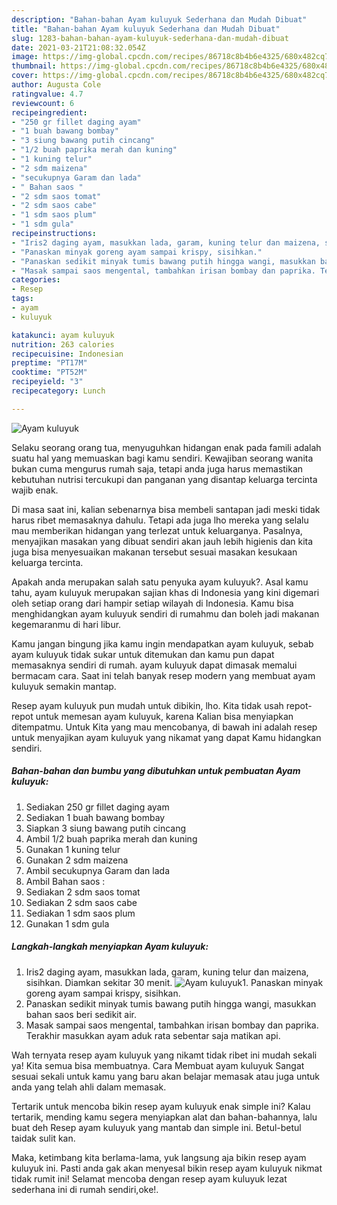 ```yaml
---
description: "Bahan-bahan Ayam kuluyuk Sederhana dan Mudah Dibuat"
title: "Bahan-bahan Ayam kuluyuk Sederhana dan Mudah Dibuat"
slug: 1283-bahan-bahan-ayam-kuluyuk-sederhana-dan-mudah-dibuat
date: 2021-03-21T21:08:32.054Z
image: https://img-global.cpcdn.com/recipes/86718c8b4b6e4325/680x482cq70/ayam-kuluyuk-foto-resep-utama.jpg
thumbnail: https://img-global.cpcdn.com/recipes/86718c8b4b6e4325/680x482cq70/ayam-kuluyuk-foto-resep-utama.jpg
cover: https://img-global.cpcdn.com/recipes/86718c8b4b6e4325/680x482cq70/ayam-kuluyuk-foto-resep-utama.jpg
author: Augusta Cole
ratingvalue: 4.7
reviewcount: 6
recipeingredient:
- "250 gr fillet daging ayam"
- "1 buah bawang bombay"
- "3 siung bawang putih cincang"
- "1/2 buah paprika merah dan kuning"
- "1 kuning telur"
- "2 sdm maizena"
- "secukupnya Garam dan lada"
- " Bahan saos "
- "2 sdm saos tomat"
- "2 sdm saos cabe"
- "1 sdm saos plum"
- "1 sdm gula"
recipeinstructions:
- "Iris2 daging ayam, masukkan lada, garam, kuning telur dan maizena, sisihkan. Diamkan sekitar 30 menit."
- "Panaskan minyak goreng ayam sampai krispy, sisihkan."
- "Panaskan sedikit minyak tumis bawang putih hingga wangi, masukkan bahan saos beri sedikit air."
- "Masak sampai saos mengental, tambahkan irisan bombay dan paprika. Terakhir masukkan ayam aduk rata sebentar saja matikan api."
categories:
- Resep
tags:
- ayam
- kuluyuk

katakunci: ayam kuluyuk 
nutrition: 263 calories
recipecuisine: Indonesian
preptime: "PT17M"
cooktime: "PT52M"
recipeyield: "3"
recipecategory: Lunch

---
```



![Ayam kuluyuk](https://img-global.cpcdn.com/recipes/86718c8b4b6e4325/680x482cq70/ayam-kuluyuk-foto-resep-utama.jpg)

Selaku seorang orang tua, menyuguhkan hidangan enak pada famili adalah suatu hal yang memuaskan bagi kamu sendiri. Kewajiban seorang  wanita bukan cuma mengurus rumah saja, tetapi anda juga harus memastikan kebutuhan nutrisi tercukupi dan panganan yang disantap keluarga tercinta wajib enak.

Di masa  saat ini, kalian sebenarnya bisa membeli santapan jadi meski tidak harus ribet memasaknya dahulu. Tetapi ada juga lho mereka yang selalu mau memberikan hidangan yang terlezat untuk keluarganya. Pasalnya, menyajikan masakan yang dibuat sendiri akan jauh lebih higienis dan kita juga bisa menyesuaikan makanan tersebut sesuai masakan kesukaan keluarga tercinta. 



Apakah anda merupakan salah satu penyuka ayam kuluyuk?. Asal kamu tahu, ayam kuluyuk merupakan sajian khas di Indonesia yang kini digemari oleh setiap orang dari hampir setiap wilayah di Indonesia. Kamu bisa menghidangkan ayam kuluyuk sendiri di rumahmu dan boleh jadi makanan kegemaranmu di hari libur.

Kamu jangan bingung jika kamu ingin mendapatkan ayam kuluyuk, sebab ayam kuluyuk tidak sukar untuk ditemukan dan kamu pun dapat memasaknya sendiri di rumah. ayam kuluyuk dapat dimasak memalui bermacam cara. Saat ini telah banyak resep modern yang membuat ayam kuluyuk semakin mantap.

Resep ayam kuluyuk pun mudah untuk dibikin, lho. Kita tidak usah repot-repot untuk memesan ayam kuluyuk, karena Kalian bisa menyiapkan ditempatmu. Untuk Kita yang mau mencobanya, di bawah ini adalah resep untuk menyajikan ayam kuluyuk yang nikamat yang dapat Kamu hidangkan sendiri.

<!--inarticleads1-->

##### Bahan-bahan dan bumbu yang dibutuhkan untuk pembuatan Ayam kuluyuk:

1. Sediakan 250 gr fillet daging ayam
1. Sediakan 1 buah bawang bombay
1. Siapkan 3 siung bawang putih cincang
1. Ambil 1/2 buah paprika merah dan kuning
1. Gunakan 1 kuning telur
1. Gunakan 2 sdm maizena
1. Ambil secukupnya Garam dan lada
1. Ambil  Bahan saos :
1. Sediakan 2 sdm saos tomat
1. Sediakan 2 sdm saos cabe
1. Sediakan 1 sdm saos plum
1. Gunakan 1 sdm gula




<!--inarticleads2-->

##### Langkah-langkah menyiapkan Ayam kuluyuk:

1. Iris2 daging ayam, masukkan lada, garam, kuning telur dan maizena, sisihkan. Diamkan sekitar 30 menit.
<img src="https://img-global.cpcdn.com/steps/21742431ecce1927/160x128cq70/ayam-kuluyuk-langkah-memasak-1-foto.jpg" alt="Ayam kuluyuk">1. Panaskan minyak goreng ayam sampai krispy, sisihkan.
1. Panaskan sedikit minyak tumis bawang putih hingga wangi, masukkan bahan saos beri sedikit air.
1. Masak sampai saos mengental, tambahkan irisan bombay dan paprika. Terakhir masukkan ayam aduk rata sebentar saja matikan api.




Wah ternyata resep ayam kuluyuk yang nikamt tidak ribet ini mudah sekali ya! Kita semua bisa membuatnya. Cara Membuat ayam kuluyuk Sangat sesuai sekali untuk kamu yang baru akan belajar memasak atau juga untuk anda yang telah ahli dalam memasak.

Tertarik untuk mencoba bikin resep ayam kuluyuk enak simple ini? Kalau tertarik, mending kamu segera menyiapkan alat dan bahan-bahannya, lalu buat deh Resep ayam kuluyuk yang mantab dan simple ini. Betul-betul taidak sulit kan. 

Maka, ketimbang kita berlama-lama, yuk langsung aja bikin resep ayam kuluyuk ini. Pasti anda gak akan menyesal bikin resep ayam kuluyuk nikmat tidak rumit ini! Selamat mencoba dengan resep ayam kuluyuk lezat sederhana ini di rumah sendiri,oke!.

